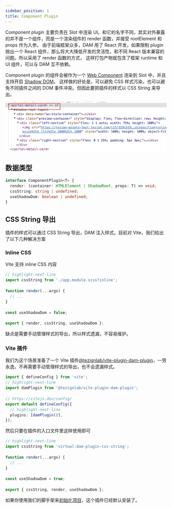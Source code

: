 ```yaml
---
sidebar_position: 1
title: Component Plugin
---
```


Component plugin 主要负责在 Slot 中渲染 UI。和它的名字不同，其实对外暴露的并不是一个组件，而是一个渲染组件的 render 函数，并接受 rootElement 和 props 作为入参。
由于前端框架众多，DAM 用了 React 开发，如果限制 plugin 抛出一个 React 组件，那么将大大降低开发的灵活性，和不同 React 版本兼容的问题。所以采用了 render 函数的方式，
这样打包产物就包含了框架 runtime 和 UI 组件，可以与 DAM 互不依赖。

Component plugin 的组件会被作为一个 [Web Component](https://developer.mozilla.org/en-US/docs/Web/API/Web_components) 渲染到 Slot 中，并且支持开启 [Shadow DOM](https://developer.mozilla.org/en-US/docs/Web/API/Web_components/Using_shadow_DOM)。
这样做的好处是，可以避免 CSS 样式污染，也可以避免不同插件之间的 DOM 事件冲突。但因此要把插件的样式以 CSS String 来导出。

![web component](./assets/web-component.jpeg)

## 数据类型

```typescript
interface ComponentPlugin<T> {
  render: (container: HTMLElement | ShadowRoot, props: T) => void;
  cssString: string | undefined;
  useShadowDom: boolean | undefined;
}
```

## CSS String 导出

插件的样式可以通过 CSS String 导出，DAM 注入样式。目前对 Vite，我们给出了以下几种解决方案

### Inline CSS

Vite 支持 inline CSS 内容

```typescript
// highlight-next-line
import cssString from './app.module.scss?inline';

function render(...args) {
  // ...
}

const useShadowDom = false;

export { render, cssString, useShadowDom };
```

缺点是需要手动管理样式的导出，所以样式遗漏，不容易维护。

### Vite 插件

我们为这个场景准备了一个 Vite 插件[@tezignlab/vite-plugin-dam-plugin](https://www.npmjs.com/package/@tezignlab/vite-plugin-dam-plugin)，一劳永逸，不再需要手动管理样式的导出，也不会遗漏样式。

```typescript title="vite.config.ts"
import { defineConfig } from 'vite';
// highlight-next-line
import damPlugin from '@tezignlab/vite-plugin-dam-plugin';

// https://vitejs.dev/config/
export default defineConfig({
  // highlight-next-line
  plugins: [damPlugin()],
});
```

然后只要在插件的入口文件里这样使用即可

```typescript title="plugin.tsx"
// highlight-next-line
import cssString from 'virtual:dam-plugin-css-string';

function render(...args) {
  // ...
}

const useShadowDom = true;

export { cssString, render, useShadowDom };
```

如果你使用我们的脚手架来[初始化项目](../getting-started/index.md#新建项目)，这个插件已经默认安装了。
